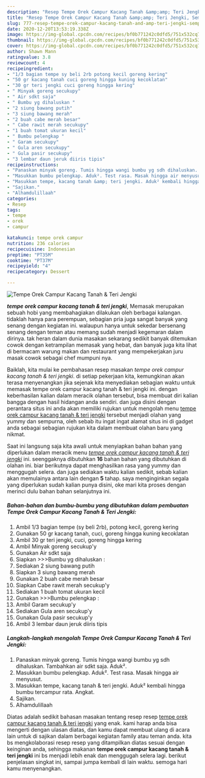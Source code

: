 ```yaml
---
description: "Resep Tempe Orek Campur Kacang Tanah &amp;amp; Teri Jengki, Sempurna"
title: "Resep Tempe Orek Campur Kacang Tanah &amp;amp; Teri Jengki, Sempurna"
slug: 777-resep-tempe-orek-campur-kacang-tanah-and-amp-teri-jengki-sempurna
date: 2020-12-20T13:53:19.338Z
image: https://img-global.cpcdn.com/recipes/bf0b771242c0dfd5/751x532cq70/tempe-orek-campur-kacang-tanah-teri-jengki-foto-resep-utama.jpg
thumbnail: https://img-global.cpcdn.com/recipes/bf0b771242c0dfd5/751x532cq70/tempe-orek-campur-kacang-tanah-teri-jengki-foto-resep-utama.jpg
cover: https://img-global.cpcdn.com/recipes/bf0b771242c0dfd5/751x532cq70/tempe-orek-campur-kacang-tanah-teri-jengki-foto-resep-utama.jpg
author: Shawn Mann
ratingvalue: 3.8
reviewcount: 4
recipeingredient:
- "1/3 bagian tempe sy beli 2rb potong kecil goreng kering"
- "50 gr kacang tanah cuci goreng hingga kuning kecoklatan"
- "30 gr teri jengki cuci goreng hingga kering"
- " Minyak goreng secukupy"
- " Air sdkt saja"
- " Bumbu yg dihaluskan "
- "2 siung bawang putih"
- "3 siung bawang merah"
- "2 buah cabe merah besar"
- " Cabe rawit merah secukupy"
- "1 buah tomat ukuran kecil"
- " Bumbu pelengkap "
- " Garam secukupy"
- " Gula aren secukupy"
- " Gula pasir secukupy"
- "3 lembar daun jeruk diiris tipis"
recipeinstructions:
- "Panaskan minyak goreng. Tumis hingga wangi bumbu yg sdh dihaluskan. Tambahkan air sdkt saja. Aduk²."
- "Masukkan bumbu pelengkap. Aduk². Test rasa. Masak hingga air menyusut."
- "Masukkan tempe, kacang tanah &amp; teri jengki. Aduk² kembali hingga bumbu tercampur rata. Angkat."
- "Sajikan."
- "Alhamdulillaah"
categories:
- Resep
tags:
- tempe
- orek
- campur

katakunci: tempe orek campur 
nutrition: 236 calories
recipecuisine: Indonesian
preptime: "PT35M"
cooktime: "PT37M"
recipeyield: "4"
recipecategory: Dessert

---
```



![Tempe Orek Campur Kacang Tanah &amp; Teri Jengki](https://img-global.cpcdn.com/recipes/bf0b771242c0dfd5/751x532cq70/tempe-orek-campur-kacang-tanah-teri-jengki-foto-resep-utama.jpg)

<b><i>tempe orek campur kacang tanah &amp; teri jengki</i></b>, Memasak merupakan sebuah hobi yang membahagiakan dilakukan oleh berbagai kalangan. tidaklah hanya para perempuan, sebagian pria juga sangat banyak yang senang dengan kegiatan ini. walaupun hanya untuk sekedar bersenang senang dengan teman atau memang sudah menjadi kegemaran dalam dirinya. tak heran dalam dunia masakan sekarang sedikit banyak ditemukan cowok dengan ketrampilan memasak yang hebat, dan banyak juga kita lihat di bermacam warung makan dan restaurant yang mempekerjakan juru masak cowok sebagai chef mumpuni nya.



Baiklah, kita mulai ke pembahasan resep masakan <i>tempe orek campur kacang tanah &amp; teri jengki</i>. di setiap pekerjaan kita, kemungkinan akan terasa menyenangkan jika sejenak kita menyediakan sebagian waktu untuk memasak tempe orek campur kacang tanah &amp; teri jengki ini. dengan keberhasilan kalian dalam meracik olahan tersebut, bisa membuat diri kalian bangga dengan hasil hidangan anda sendiri. dan juga disini dengan perantara situs ini anda akan memiliki rujukan untuk mengolah menu <u>tempe orek campur kacang tanah &amp; teri jengki</u> tersebut menjadi olahan yang yummy dan sempurna, oleh sebab itu ingat ingat alamat situs ini di gadget anda sebagai sebagian rujukan kita dalam membuat olahan baru yang nikmat.


Saat ini langsung saja kita awali untuk menyiapkan bahan bahan yang diperlukan dalam meracik menu <u><i>tempe orek campur kacang tanah &amp; teri jengki</i></u> ini. seenggaknya dibutuhkan <b>16</b> bahan bahan yang dibutuhkan di olahan ini. biar berikutnya dapat menghasilkan rasa yang yummy dan menggugah selera. dan juga sediakan waktu kalian sedikit, sebab kalian akan memulainya antara lain dengan <b>5</b> tahap. saya menginginkan segala yang diperlukan sudah kalian punya disini, oke mari kita proses dengan merinci dulu bahan bahan selanjutnya ini.

<!--inarticleads1-->

##### Bahan-bahan dan bumbu-bumbu yang dibutuhkan dalam pembuatan Tempe Orek Campur Kacang Tanah &amp; Teri Jengki:

1. Ambil 1/3 bagian tempe (sy beli 2rb), potong kecil, goreng kering
1. Gunakan 50 gr kacang tanah, cuci, goreng hingga kuning kecoklatan
1. Ambil 30 gr teri jengki, cuci, goreng hingga kering
1. Ambil  Minyak goreng secukup&#39;y
1. Gunakan  Air sdkt saja
1. Siapkan  &gt;&gt;&gt;Bumbu yg dihaluskan :
1. Sediakan 2 siung bawang putih
1. Siapkan 3 siung bawang merah
1. Gunakan 2 buah cabe merah besar
1. Siapkan  Cabe rawit merah secukup&#39;y
1. Sediakan 1 buah tomat ukuran kecil
1. Gunakan  &gt;&gt;&gt;Bumbu pelengkap :
1. Ambil  Garam secukup&#39;y
1. Sediakan  Gula aren secukup&#39;y
1. Gunakan  Gula pasir secukup&#39;y
1. Ambil 3 lembar daun jeruk diiris tipis




<!--inarticleads2-->

##### Langkah-langkah mengolah Tempe Orek Campur Kacang Tanah &amp; Teri Jengki:

1. Panaskan minyak goreng. Tumis hingga wangi bumbu yg sdh dihaluskan. Tambahkan air sdkt saja. Aduk².
1. Masukkan bumbu pelengkap. Aduk². Test rasa. Masak hingga air menyusut.
1. Masukkan tempe, kacang tanah &amp; teri jengki. Aduk² kembali hingga bumbu tercampur rata. Angkat.
1. Sajikan.
1. Alhamdulillaah




Diatas adalah sedikit bahasan masakan tentang resep resep <u>tempe orek campur kacang tanah &amp; teri jengki</u> yang enak. kami harap anda bisa mengerti dengan ulasan diatas, dan kamu dapat membuat ulang di acara lain untuk di sajikan dalam berbagai kegiatan family atau teman anda. kita bs mengkolaborasi resep resep yang ditampilkan diatas sesuai dengan keinginan anda, sehingga makanan <b>tempe orek campur kacang tanah &amp; teri jengki</b> ini bs menjadi lebih enak dan menggugah selera lagi. berikut penjelasan singkat ini, sampai jumpa kembali di lain waktu. semoga hari kamu menyenangkan.
